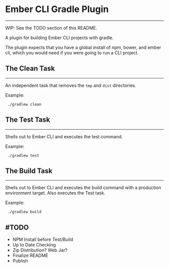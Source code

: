 # Ember CLI Gradle Plugin
---------

WIP: See the TODO section of this README.

A plugin for building Ember CLI projects with gradle.

The plugin expects that you have a global install of npm, bower, and ember cli, which you would need if you were going to run a CLI project.

## The Clean Task
---------

An independent task that removes the `tmp` and `dist` directories.

Example:

     ./gradlew clean

## The Test Task
---------

Shells out to Ember CLI and executes the test command.

Example:

     ./gradlew test

## The Build Task
---------

Shells out to Ember CLI and executes the build command with a production environment target. Also executes the Test task.

Example:

     ./gradlew build

#TODO
---------

 - NPM Install before Test/Build
 - Up to Date Checking
 - Zip Distribution? Web Jar?
 - Finalize README
 - Publish
